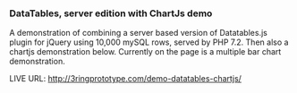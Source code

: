 ### DataTables, server edition with ChartJs demo

A demonstration of combining a server based version of Datatables.js plugin for jQuery using 10,000 mySQL rows, served by PHP 7.2.  Then also a chartjs demonstration below.  Currently on the page is a multiple bar chart demonstration.

LIVE URL:
http://3ringprototype.com/demo-datatables-chartjs/
